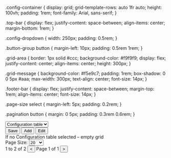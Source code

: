 .config-container {
  display: grid;
  grid-template-rows: auto 1fr auto;
  height: 100vh;
  padding: 1rem;
  font-family: Arial, sans-serif;
}

.top-bar {
  display: flex;
  justify-content: space-between;
  align-items: center;
  margin-bottom: 1rem;
}

.config-dropdown {
  width: 250px;
  padding: 0.5rem;
}

.button-group button {
  margin-left: 10px;
  padding: 0.5rem 1rem;
}

.grid-area {
  border: 1px solid #ccc;
  background-color: #f9f9f9;
  display: flex;
  justify-content: center;
  align-items: center;
  height: 300px;
}

.grid-message {
  background-color: #f5e9c7;
  padding: 1rem;
  box-shadow: 0 0 5px #aaa;
  max-width: 300px;
  text-align: center;
  font-size: 14px;
}

.footer-bar {
  display: flex;
  justify-content: space-between;
  margin-top: 1rem;
  align-items: center;
  font-size: 14px;
}

.page-size select {
  margin-left: 5px;
  padding: 0.2rem;
}

.pagination button {
  margin: 0 5px;
  padding: 0.3rem 0.6rem;
}



<div class="config-container">
  <div class="top-bar">
    <select class="config-dropdown">
      <option value="">Configuration table</option>
    </select>
    <div class="button-group">
      <button>Save</button>
      <button>Add</button>
      <button>Edit</button>
    </div>
  </div>

  <div class="grid-area">
    <div class="grid-message">If no Configuration table selected – empty grid</div>
  </div>

  <div class="footer-bar">
    <div class="page-size">
      Page Size:
      <select>
        <option>20</option>
        <option>50</option>
        <option>100</option>
      </select>
    </div>
    <div class="pagination">
      <span>1 to 2 of 2</span>
      <button>&lt;</button>
      <span>Page 1 of 1</span>
      <button>&gt;</button>
    </div>
  </div>
</div>

